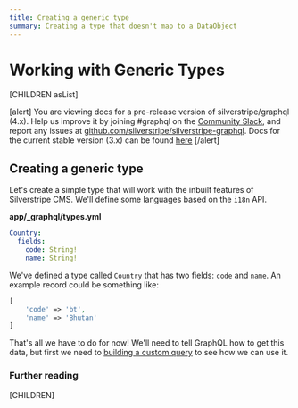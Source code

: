 ```yaml
---
title: Creating a generic type
summary: Creating a type that doesn't map to a DataObject
---
```


# Working with Generic Types

[CHILDREN asList]

[alert]
You are viewing docs for a pre-release version of silverstripe/graphql (4.x).
Help us improve it by joining #graphql on the [Community Slack](https://www.silverstripe.org/blog/community-slack-channel/),
and report any issues at [github.com/silverstripe/silverstripe-graphql](https://github.com/silverstripe/silverstripe-graphql). 
Docs for the current stable version (3.x) can be found
[here](https://github.com/silverstripe/silverstripe-graphql/tree/3)
[/alert]

## Creating a generic type

Let's create a simple type that will work with the inbuilt features of Silverstripe CMS.
We'll define some languages based on the `i18n` API.

**app/_graphql/types.yml**
```yaml
Country:
  fields:
    code: String!
    name: String!
```

We've defined a type called `Country` that has two fields: `code` and `name`. An example record
could be something like:

```php
[
    'code' => 'bt',
    'name' => 'Bhutan'
]
```

That's all we have to do for now! We'll need to tell GraphQL how to get this data, but first
we need to [building a custom query](building_a_custom_query) to see how we can use it.

### Further reading

[CHILDREN]
